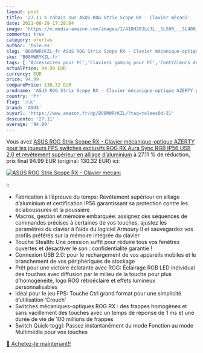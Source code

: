 ```yaml
---
layout: post
title: '27.11 % rabais sur ASUS ROG Strix Scope RX - Clavier mécani'
date: 2021-08-29 17:28:04
image: 'https://m.media-amazon.com/images/I/41DH20JLdJL._SL500_._SL400_.jpg'
comments: true
category: ofertas
author: 'tole.es'
slug: 'B08MWRYKZL-fr ASUS ROG Strix Scope RX - Clavier mécanique-optique AZERTY...'
sku: 'B08MWRYKZL-fr'
tags: [ 'Accessoires pour PC','Claviers gaming pour PC','Contrôleurs de jeu pour PC','Informatique','Jeux vidéo','Mémoire','Mémoire externe','PC: Jeux et accessoires','asus', ]
actualPrice: 94.99 EUR
currency: EUR
price: 94.99
comparePrice: 130.32 EUR
prodname: 'ASUS ROG Strix Scope RX - Clavier mécanique-optique AZERTY pour les joueurs FPS  switches exclusifs ROG RX  Aura Sync RGB  IP56  USB 2.0 et revêtement supérieur en alliage d’aluminium'
country: 'fr'
flag: '🇫🇷'
brand: 'ASUS'
buyurl: 'https://www.amazon.fr/dp/B08MWRYKZL/?tag=tolees0d-21'
descuento: '27.11'
average: '94.99'
---
```


Vous avez [ASUS ROG Strix Scope RX - Clavier mécanique-optique AZERTY pour les joueurs FPS  switches exclusifs ROG RX  Aura Sync RGB  IP56  USB 2.0 et revêtement supérieur en alliage d’aluminium](https://www.amazon.fr/dp/B08MWRYKZL/?tag=tolees0d-21)  à  27.11 % de réduction, prix final  94.99 EUR (original: 130.32 EUR) ici:

[![ASUS ROG Strix Scope RX - Clavier mécani](https://m.media-amazon.com/images/I/41DH20JLdJL._SL500_._SL400_.jpg)](https://www.amazon.fr/dp/B08MWRYKZL/?tag=tolees0d-21)

ℹ️:

- Fabrication à l’épreuve du temps: Revêtement supérieur en alliage d’aluminium et certification IP56 garantissant sa protection contre les éclaboussures et la poussière
- Macros, gestion et mémoire embarquée: assignez des séquences de commandes précises à certaines de vos touches, ajustez les paramètres du clavier à l’aide du logiciel Armoury II et sauvegardez vos profils préférés sur la mémoire intégrée du clavier
- Touche Stealth: Une pression suffit pour réduire tous vos fenêtres ouvertes et désactiver le son : confidentialité garantie !
- Connexion USB 2.0: pour le rechargement de vos appareils mobiles et le branchement de vos périphériques de stockage
- Prêt pour une victoire éclatante avec ROG: Éclairage RGB LED individual des touches avec diffusion par le milieu de la touche pour plus d’homogénéité, logo ROG rétroéclairé et effets lumineux personnalisables
- Idéal pour le jeu FPS: Touche Ctrl grand format pour une simplicité d’utilisation ‘Crouch’
- Switches mécaniques-optiques ROG RX : des frappes homogènes et sans vacillement des touches avec un temps de réponse de 1 ms et une durée de vie de 100 millions de frappes
- Switch Quick-toggl: Passez instantanément du mode Fonction au mode Multimédia pour vos touches

[🛒 Achetez-le maintenant!!](https://www.amazon.fr/dp/B08MWRYKZL/?tag=tolees0d-21)
